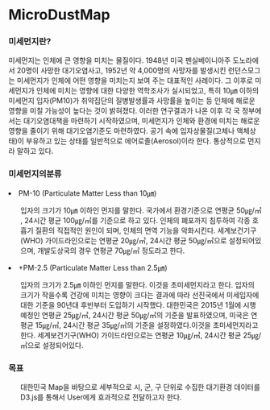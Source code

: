 ﻿# MicroDustMap
 
### 미세먼지란?
미세먼지는 인체에 큰 영향을 미치는 물질이다. 1948년 미국 펜실베이니아주 도노라에서 20명이 사망한 대기오염사고, 1952년 약 4,000명의 사망자를 발생시킨 런던스모그는 미세먼지가 인체에 어떤 영향을 미치는지 보여 주는 대표적인 사례이다. 그 이후로 미세먼지가 인체에 미치는 영향에 대한 다양한 역학조사가 실시되었고, 특히 10㎛ 이하의 미세먼지 입자(PM10)가 취약집단의 질병발생률과 사망률을 높이는 등 인체에 해로운 영향을 미칠 가능성이 높다는 것이 밝혀졌다. 이러한 연구결과가 나온 이후 각 국 정부에서는 대기오염대책을 마련하기 시작하였으며, 미세먼지가 인체와 환경에 미치는 해로운 영향을 줄이기 위해 대기오염기준도 마련하였다. 공기 속에 입자상물질(고체나 액체상태)이 부유하고 있는 상태를 일반적으로 에어로졸(Aerosol)이라 한다. 통상적으로 먼지라 말하고 있다.

### 미세먼지의분류
<li>PM-10 (Particulate Matter Less than 10㎛)</li>
<ul>입자의 크기가 10㎛ 이하인 먼지를 말한다. 국가에서 환경기준으로 연평균 50㎍/㎥ , 24시간 평균 100㎍/㎥를 기준으로 하고 있다. 인체의 폐포까지 침투하여 각종 호흡기 질환의 직접적인 원인이 되며, 인체의 면역 기능을 악화시킨다. 세계보건기구(WHO) 가이드라인으로는 연평균 20㎍/㎥, 24시간 평균 50㎍/㎥으로 설정되어있으며, 개발도상국의 경우 연평균 70㎍/㎥ 정도라고 한다.</ul>
<li>+PM-2.5 (Particulate Matter Less than 2.5㎛)</li>
<ul>입자의 크기가 2.5㎛ 이하인 먼지를 말한다. 이것을 초미세먼지라고 한다. 입자의 크기가 작을수록 건강에 미치는 영향이 크다는 결과에 따라 선진국에서 미세입자에 대한 기준을 90년대 후반부터 도입하기 시작했다. 대한민국은 2015년 1월에 시행 예정인 연평균 25㎍/㎥, 24시간 평균 50㎍/㎥의 기준을 발표하였으며, 미국은 연평균 15㎍/㎥, 24시간 평균 35㎍/㎥의 기준을 설정하였다.이것을 초미세먼지라고 한다. 세계보건기구(WHO) 가이드라인으로는 연평균 10㎍/㎥, 24시간 평균 25㎍/㎥으로 설정되어있다.</ul>

### 목표
<ul>대한민국 Map을 바탕으로 세부적으로 시, 군, 구 단위로 수집한 대기환경 데이터를 D3.js를 통해서 User에게 효과적으로 전달하고자 한다.</ul>
